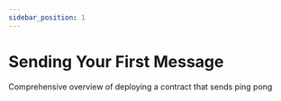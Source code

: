 ```yaml
---
sidebar_position: 1
---
```


# Sending Your First Message

Comprehensive overview of deploying a contract that sends ping pong
